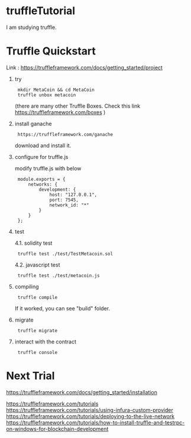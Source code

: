 # truffleTutorial
I am studying truffle.


# Truffle Quickstart
Link : https://truffleframework.com/docs/getting_started/project
1. try

        mkdir MetaCoin && cd MetaCoin
        truffle unbox metacoin
    (there are many other Truffle Boxes. Check this link https://truffleframework.com/boxes )

2. install ganache

        https://truffleframework.com/ganache

    download and install it.

3. configure for truffle.js

    modify truffle.js with below

        module.exports = {
            networks: {
                development: {
                    host: "127.0.0.1",
                    port: 7545,
                    network_id: "*"
                }
            }
        };

4. test

    4.1. solidity test

        truffle test ./test/TestMetacoin.sol

    4.2. javascript test

        truffle test ./test/metacoin.js

5. compiling

        truffle compile

    If it worked, you can see "build" folder.

6. migrate

        truffle migrate

7. interact with the contract

        truffle console


# Next Trial
https://truffleframework.com/docs/getting_started/installation

https://truffleframework.com/tutorials
https://truffleframework.com/tutorials/using-infura-custom-provider
https://truffleframework.com/tutorials/deploying-to-the-live-network
https://truffleframework.com/tutorials/how-to-install-truffle-and-testrpc-on-windows-for-blockchain-development
